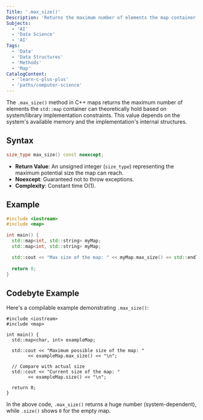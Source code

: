 ```yaml
---
Title: '.max_size()'
Description: 'Returns the maximum number of elements the map container can theoretically hold.'
Subjects:
  - 'AI'
  - 'Data Science'
  - 'AI'
Tags:
  - 'Data'
  - 'Data Structures'
  - 'Methods'
  - 'Map'
CatalogContent:
  - 'learn-c-plus-plus'
  - 'paths/computer-science'
---
```


The `.max_size()` method in C++ maps returns the maximum number of elements the `std::map` container can theoretically hold based on system/library implementation constraints. This value depends on the system's available memory and the implementation's internal structures.

## Syntax

```cpp
size_type max_size() const noexcept;
```

- **Return Value**: An unsigned integer (`size_type`) representing the maximum potential size the map can reach.
- **Noexcept**: Guaranteed not to throw exceptions.
- **Complexity**: Constant time O(1).

## Example

```cpp
#include <iostream>
#include <map>

int main() {
  std::map<int, std::string> myMap;
  std::map<int, std::string> myMap;

  std::cout << "Max size of the map: " << myMap.max_size() << std::endl;
    
  return 0;
}
```

## Codebyte Example

Here's a compilable example demonstrating `.max_size()`:

```codebyte/cpp
#include <iostream>
#include <map>

int main() {
  std::map<char, int> exampleMap;

  std::cout << "Maximum possible size of the map: " 
        << exampleMap.max_size() << "\n";

  // Compare with actual size
  std::cout << "Current size of the map: " 
        << exampleMap.size() << "\n";

  return 0;
}
```

In the above code, `.max_size()` returns a huge number (system-dependent), while `.size()` shows `0` for the empty map. 

